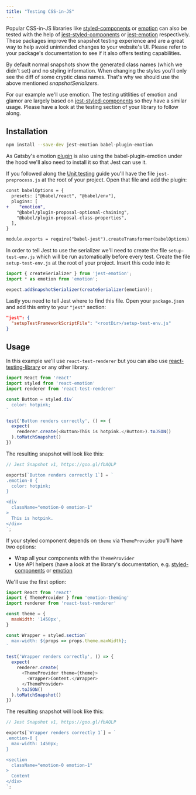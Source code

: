 ```yaml
---
title: "Testing CSS-in-JS"
---
```


Popular CSS-in-JS libraries like [styled-components](https://github.com/styled-components/styled-components) or [emotion](https://github.com/emotion-js/emotion/tree/master/packages/jest-emotion) can also be tested with the help of [jest-styled-components](https://github.com/styled-components/jest-styled-components) or [jest-emotion](https://github.com/emotion-js/emotion/tree/master/packages/jest-emotion) respectively. These packages improve the snapshot testing experience and are a great way to help avoid unintended changes to your website's UI. Please refer to your package's documentation to see if it also offers testing capabilities.

By default normal snapshots show the generated class names (which we didn't set) and no styling information. When changing the styles you'll only see the diff of some cryptic class names. That's why we should use the above mentioned *snapshotSerializers*.

For our example we'll use emotion. The testing utitlities of emotion and glamor are largely based on [jest-styled-components](https://github.com/styled-components/jest-styled-components) so they have a similar usage. Please have a look at the testing section of your library to follow along.

## Installation

```sh
npm install --save-dev jest-emotion babel-plugin-emotion
```

As Gatsby's emotion [plugin](https://www.gatsbyjs.org/packages/gatsby-plugin-emotion/) is also using the babel-plugin-emotion under the hood we'll also need to install it so that Jest can use it.

If you followed along the [Unit testing](docs/unit-testing) guide you'll have the file `jest-preprocess.js` at the root of your project. Open that file and add the plugin:

```diff
const babelOptions = {
  presets: ["@babel/react", "@babel/env"],
  plugins: [
+    "emotion",
    "@babel/plugin-proposal-optional-chaining",
    "@babel/plugin-proposal-class-properties",
  ],
}

module.exports = require("babel-jest").createTransformer(babelOptions)
```

In order to tell Jest to use the serializer we'll need to create the file `setup-test-env.js` which will be run automatically before every test. Create the file `setup-test-env.js` at the root of your project. Insert this code into it:

```js
import { createSerializer } from 'jest-emotion';
import * as emotion from 'emotion';

expect.addSnapshotSerializer(createSerializer(emotion));
```

Lastly you need to tell Jest where to find this file. Open your `package.json` and add this entry to your `"jest"` section:

```json
"jest": {
  "setupTestFrameworkScriptFile": "<rootDir>/setup-test-env.js"
}
```

## Usage

In this example we'll use `react-test-renderer` but you can also use [react-testing-library](docs/react-testing-library) or any other library.

```js
import React from 'react'
import styled from 'react-emotion'
import renderer from 'react-test-renderer'

const Button = styled.div`
  color: hotpink;
`

test('Button renders correctly', () => {
  expect(
    renderer.create(<Button>This is hotpink.</Button>).toJSON()
  ).toMatchSnapshot()
})
```

The resulting snapshot will look like this:

```js
// Jest Snapshot v1, https://goo.gl/fbAQLP

exports[`Button renders correctly 1`] = `
.emotion-0 {
  color: hotpink;
}

<div
  className="emotion-0 emotion-1"
>
  This is hotpink.
</div>
`;
```

If your styled component depends on `theme` via `ThemeProvider` you'll have two options:
- Wrap all your components with the `ThemeProvider`
- Use API helpers (have a look at the library's documentation, e.g. [styled-components](https://github.com/styled-components/jest-styled-components#theming) or [emotion](https://github.com/emotion-js/emotion/tree/master/packages/emotion-theming#createbroadcast-function)

We'll use the first option:

```js
import React from 'react'
import { ThemeProvider } from 'emotion-theming'
import renderer from 'react-test-renderer'

const theme = {
  maxWidth: '1450px',
}

const Wrapper = styled.section`
  max-width: ${props => props.theme.maxWidth};
`

test('Wrapper renders correctly', () => {
  expect(
    renderer.create(
      <ThemeProvider theme={theme}>
        <Wrapper>Content.</Wrapper>
      </ThemeProvider>
    ).toJSON()
  ).toMatchSnapshot()
})
```

The resulting snapshot will look like this:

```js
// Jest Snapshot v1, https://goo.gl/fbAQLP

exports[`Wrapper renders correctly 1`] = `
.emotion-0 {
  max-width: 1450px;
}

<section
  className="emotion-0 emotion-1"
>
  Content
</div>
`;
```
